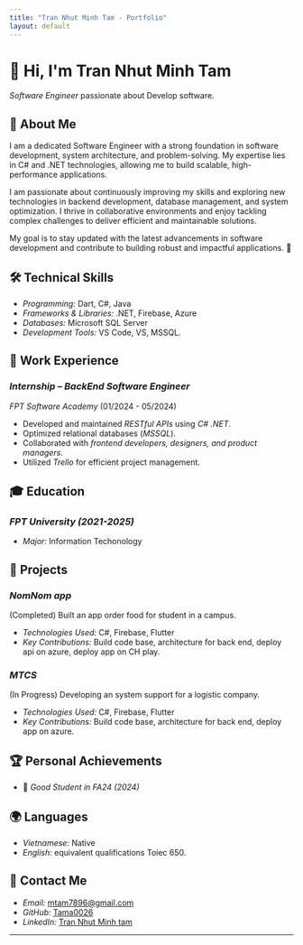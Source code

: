 ```yaml
---
title: "Tran Nhut Minh Tam - Portfolio"
layout: default
---
```


# 👋 Hi, I'm Tran Nhut Minh Tam
*Software Engineer* passionate about Develop software.

## 📌 About Me
I am a dedicated Software Engineer with a strong foundation in software development, system architecture, and problem-solving. My expertise lies in C# and .NET technologies, allowing me to build scalable, high-performance applications.

I am passionate about continuously improving my skills and exploring new technologies in backend development, database management, and system optimization. I thrive in collaborative environments and enjoy tackling complex challenges to deliver efficient and maintainable solutions.

My goal is to stay updated with the latest advancements in software development and contribute to building robust and impactful applications. 🚀

## 🛠 Technical Skills
- *Programming:* Dart, C#, Java  
- *Frameworks & Libraries:* .NET, Firebase, Azure
- *Databases:* Microsoft SQL Server 
- *Development Tools:* VS Code, VS, MSSQL. 

## 💼 Work Experience
### *Internship – BackEnd Software Engineer*  
*FPT Software Academy* (01/2024 - 05/2024)  
- Developed and maintained *RESTful APIs* using *C# .NET*.  
- Optimized relational databases (*MSSQL*).  
- Collaborated with *frontend developers, designers, and product managers*.  
- Utilized *Trello* for efficient project management.  

## 🎓 Education
### *FPT University (2021-2025)*  
- *Major:* Information Techonology  

## 🚀 Projects

### *NomNom app*
(Completed)
Built an app order food for student in a campus.  
- *Technologies Used:* C#, Firebase, Flutter
- *Key Contributions:* Build code base, architecture for back end, deploy api on azure, deploy app on CH play. 

### *MTCS*
(In Progress)
Developing an system support for a logistic company.  
- *Technologies Used:* C#, Firebase, Flutter  
- *Key Contributions:* Build code base, architecture for back end, deploy app on azure. 

## 🏆 Personal Achievements
- 🥉 *Good Student in FA24 (2024)*  

## 🌍 Languages
- *Vietnamese:* Native  
- *English:* equivalent qualifications Toiec 650. 

## 📩 Contact Me
- *Email:* [mtam7896@gmail.com](mailto:mtam7896@gmail.com)  
- *GitHub:* [Tama0026](https://github.com/Tama0026)  
- *LinkedIn:* [Tran Nhut Minh tam](https://www.linkedin.com/in/tr%E1%BA%A7n-t%C3%A2m-a0875b250/)  

---
